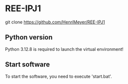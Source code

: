 # REE-IPJ1
git clone https://github.com/HenriMeyer/REE-IPJ1

## Python version
Python 3.12.8 is required to launch the virtual environment!

## Start software
To start the software, you need to execute 'start.bat'.
